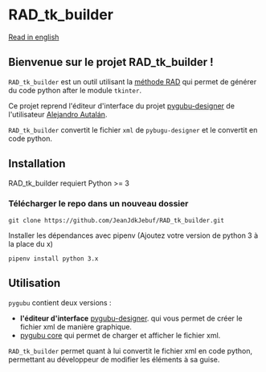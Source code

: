 # RAD_tk_builder

[Read in english](README.md)

## Bienvenue sur le projet RAD_tk_builder !

`RAD_tk_builder` est un outil utilisant la [méthode RAD](https://en.wikipedia.org/wiki/Rapid_application_development) qui permet de générer du code python after le module `tkinter`.

Ce projet reprend l'éditeur d'interface du projet [pygubu-designer](https://github.com/alejandroautalan/pygubu-designer) de l'utilisateur [Alejandro Autalán](https://github.com/alejandroautalan).

`RAD_tk_builder` convertit le fichier `xml` de `pybugu-designer` et le convertit en code python.

## Installation

RAD_tk_builder requiert Python >= 3

### Télécharger le repo dans un nouveau dossier

```
git clone https://github.com/JeanJdkJebuf/RAD_tk_builder.git
```

Installer les dépendances avec pipenv (Ajoutez votre version de python 3 à la place du x)
```
pipenv install python 3.x
```

## Utilisation

`pygubu` contient deux versions :

- **l'éditeur d'interface** [pygubu-designer](https://github.com/alejandroautalan/pygubu-designer). qui vous permet de créer le fichier xml de manière graphique.
- [pygubu core](https://github.com/alejandroautalan/pygubu) qui permet de charger et afficher le fichier xml.

`RAD_tk_builder` permet quant à lui convertit le fichier xml en code python, permettant au développeur de modifier les éléments à sa guise.


